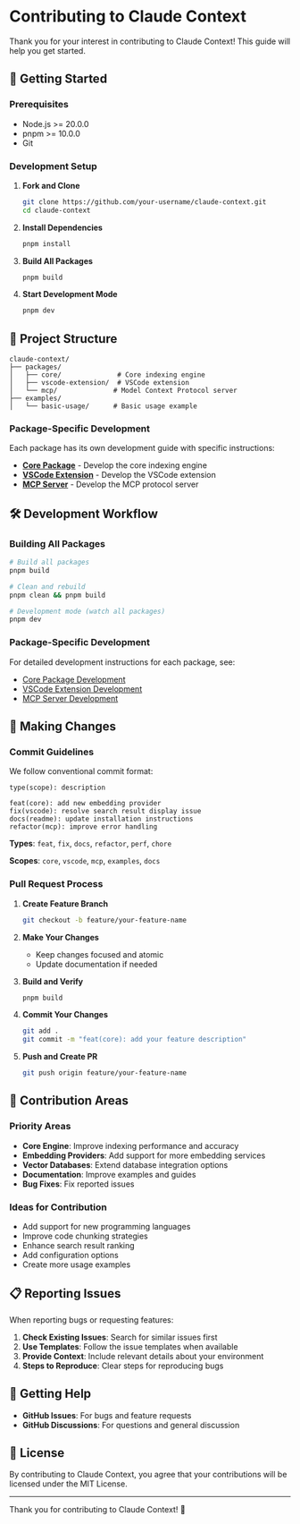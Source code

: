# Contributing to Claude Context

Thank you for your interest in contributing to Claude Context! This guide will help you get started.

## 🚀 Getting Started

### Prerequisites

- Node.js >= 20.0.0
- pnpm >= 10.0.0
- Git

### Development Setup

1. **Fork and Clone**
   ```bash
   git clone https://github.com/your-username/claude-context.git
   cd claude-context
   ```

2. **Install Dependencies**
   ```bash
   pnpm install
   ```

3. **Build All Packages**
   ```bash
   pnpm build
   ```

4. **Start Development Mode**
   ```bash
   pnpm dev
   ```

## 📁 Project Structure

```
claude-context/
├── packages/
│   ├── core/              # Core indexing engine
│   ├── vscode-extension/  # VSCode extension
│   └── mcp/              # Model Context Protocol server
├── examples/
│   └── basic-usage/      # Basic usage example 
```

### Package-Specific Development

Each package has its own development guide with specific instructions:

- **[Core Package](packages/core/CONTRIBUTING.md)** - Develop the core indexing engine
- **[VSCode Extension](packages/vscode-extension/CONTRIBUTING.md)** - Develop the VSCode extension
- **[MCP Server](packages/mcp/CONTRIBUTING.md)** - Develop the MCP protocol server

## 🛠️ Development Workflow

### Building All Packages

```bash
# Build all packages
pnpm build

# Clean and rebuild
pnpm clean && pnpm build

# Development mode (watch all packages)
pnpm dev
```

### Package-Specific Development

For detailed development instructions for each package, see:
- [Core Package Development](packages/core/CONTRIBUTING.md)
- [VSCode Extension Development](packages/vscode-extension/CONTRIBUTING.md)
- [MCP Server Development](packages/mcp/CONTRIBUTING.md)

## 📝 Making Changes

### Commit Guidelines

We follow conventional commit format:

```
type(scope): description

feat(core): add new embedding provider
fix(vscode): resolve search result display issue
docs(readme): update installation instructions
refactor(mcp): improve error handling
```

**Types**: `feat`, `fix`, `docs`, `refactor`, `perf`, `chore`

**Scopes**: `core`, `vscode`, `mcp`, `examples`, `docs`

### Pull Request Process

1. **Create Feature Branch**
   ```bash
   git checkout -b feature/your-feature-name
   ```

2. **Make Your Changes**
   - Keep changes focused and atomic
   - Update documentation if needed

3. **Build and Verify**
   ```bash
   pnpm build
   ```

4. **Commit Your Changes**
   ```bash
   git add .
   git commit -m "feat(core): add your feature description"
   ```

5. **Push and Create PR**
   ```bash
   git push origin feature/your-feature-name
   ```

## 🎯 Contribution Areas

### Priority Areas

- **Core Engine**: Improve indexing performance and accuracy
- **Embedding Providers**: Add support for more embedding services
- **Vector Databases**: Extend database integration options
- **Documentation**: Improve examples and guides
- **Bug Fixes**: Fix reported issues

### Ideas for Contribution

- Add support for new programming languages
- Improve code chunking strategies
- Enhance search result ranking
- Add configuration options
- Create more usage examples

## 📋 Reporting Issues

When reporting bugs or requesting features:

1. **Check Existing Issues**: Search for similar issues first
2. **Use Templates**: Follow the issue templates when available
3. **Provide Context**: Include relevant details about your environment
4. **Steps to Reproduce**: Clear steps for reproducing bugs

## 💬 Getting Help

- **GitHub Issues**: For bugs and feature requests
- **GitHub Discussions**: For questions and general discussion

## 📄 License

By contributing to Claude Context, you agree that your contributions will be licensed under the MIT License.

---

Thank you for contributing to Claude Context! 🎉
